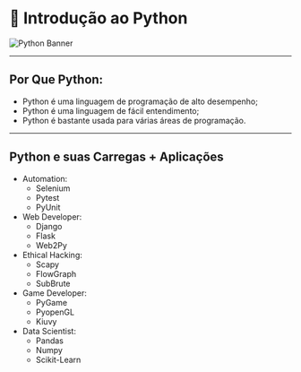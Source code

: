 # 🐍 Introdução ao Python

<img src="https://learn.temporal.io/assets/images/banner_python-0d345d125b6892840c54f7e1460c8a5a.png" alt="Python Banner">

---

## Por Que Python:

- Python é uma linguagem de programação de alto desempenho;
- Python é uma linguagem de fácil entendimento;
- Python é bastante usada para várias áreas de programação.

---

## Python e suas Carregas + Aplicações

- Automation:
  - Selenium
  - Pytest
  - PyUnit
- Web Developer:
  - Django
  - Flask
  - Web2Py
- Ethical Hacking:
  - Scapy
  - FlowGraph
  - SubBrute
- Game Developer:
  - PyGame
  - PyopenGL
  - Kiuvy
- Data Scientist:
  - Pandas
  - Numpy
  - Scikit-Learn
